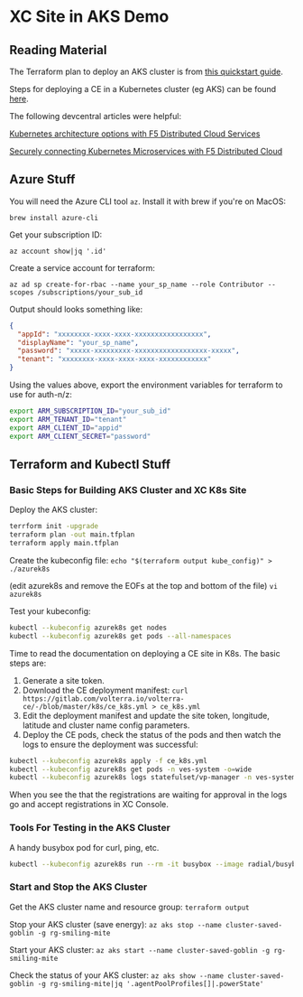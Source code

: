 # XC Site in AKS Demo

## Reading Material

The Terraform plan to deploy an AKS cluster is from [this quickstart guide](https://learn.microsoft.com/en-us/azure/aks/learn/quick-kubernetes-deploy-terraform?tabs=bash%2Cazure-cli).

Steps for deploying a CE in a Kubernetes cluster (eg AKS) can be found [here](https://docs.cloud.f5.com/docs/how-to/site-management/create-k8s-site).

The following devcentral articles were helpful:

[Kubernetes architecture options with F5 Distributed Cloud Services](https://community.f5.com/t5/technical-articles/kubernetes-architecture-options-with-f5-distributed-cloud/ta-p/306550)

[Securely connecting Kubernetes Microservices with F5 Distributed Cloud](https://community.f5.com/t5/technical-articles/securely-connecting-kubernetes-microservices-with-f5-distributed/ta-p/306100)

## Azure Stuff

You will need the Azure CLI tool `az`. Install it with brew if you're on MacOS:

`brew install azure-cli`

Get your subscription ID:

`az account show|jq '.id'`

Create a service account for terraform:

`az ad sp create-for-rbac --name your_sp_name --role Contributor --scopes /subscriptions/your_sub_id`

Output should looks something like:

```JSON
{
  "appId": "xxxxxxxx-xxxx-xxxx-xxxxxxxxxxxxxxxxx",
  "displayName": "your_sp_name",
  "password": "xxxxx-xxxxxxxxx-xxxxxxxxxxxxxxxxxx-xxxxx",
  "tenant": "xxxxxxxx-xxxx-xxxx-xxxx-xxxxxxxxxxxx"
}

```

Using the values above, export the environment variables for terraform to use for auth-n/z:

```bash
export ARM_SUBSCRIPTION_ID="your_sub_id"
export ARM_TENANT_ID="tenant"
export ARM_CLIENT_ID="appid"
export ARM_CLIENT_SECRET="password"
```

## Terraform and Kubectl Stuff

### Basic Steps for Building AKS Cluster and XC K8s Site

Deploy the AKS cluster:

```bash
terrform init -upgrade
terraform plan -out main.tfplan
terraform apply main.tfplan
```

Create the kubeconfig file:
`echo "$(terraform output kube_config)" > ./azurek8s`

(edit azurek8s and remove the EOFs at the top and bottom of the file)
`vi azurek8s`

Test your kubeconfig:
```bash
kubectl --kubeconfig azurek8s get nodes
kubectl --kubeconfig azurek8s get pods --all-namespaces
```

Time to read the documentation on deploying a CE site in K8s. The basic steps are:

1. Generate a site token.
1. Download the CE deployment manifest:
`curl https://gitlab.com/volterra.io/volterra-ce/-/blob/master/k8s/ce_k8s.yml > ce_k8s.yml`
1. Edit the deployment manifest and update the site token, longitude, latitude and cluster name config parameters.
1. Deploy the CE pods, check the status of the pods and then watch the logs to ensure the deployment was successful:

```bash
kubectl --kubeconfig azurek8s apply -f ce_k8s.yml
kubectl --kubeconfig azurek8s get pods -n ves-system -o=wide
kubectl --kubeconfig azurek8s logs statefulset/vp-manager -n ves-system -f
```

When you see the that the registrations are waiting for approval in the logs go and accept registrations in XC Console.


### Tools For Testing in the AKS Cluster

A handy busybox pod for curl, ping, etc.
```bash
kubectl --kubeconfig azurek8s run --rm -it busybox --image radial/busyboxplus:curl /bin/sh
```

### Start and Stop the AKS Cluster

Get the AKS cluster name and resource group:
`terraform output`

Stop your AKS cluster (save energy):
`az aks stop --name cluster-saved-goblin -g rg-smiling-mite`

Start your AKS cluster:
`az aks start --name cluster-saved-goblin -g rg-smiling-mite`

Check the status of your AKS cluster:
`az aks show --name cluster-saved-goblin -g rg-smiling-mite|jq '.agentPoolProfiles[]|.powerState'`
